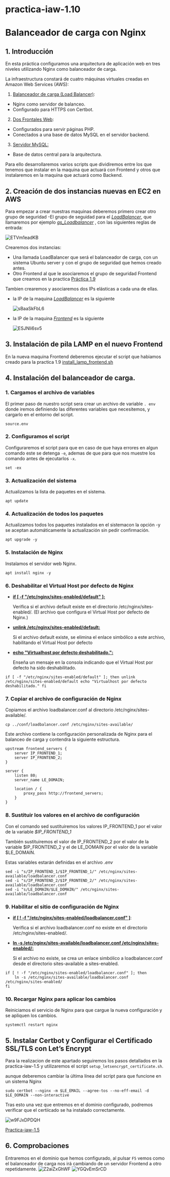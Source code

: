 # practica-iaw-1.10
# Balanceador de carga con Nginx
## 1. Introducción
En esta práctica configuramos una arquitectura de aplicación web en tres niveles utilizando Nginx como balanceador de carga.

La infraestructura constará de cuatro máquinas virtuales creadas en Amazon Web Services (AWS):

1. <ins>Balanceador de carga (Load Balancer)</ins>:
- Nginx como servidor de balanceo.
- Configurado para HTTPS con Certbot.
2. <ins>Dos Frontales Web</ins>:
- Configurados para servir páginas PHP.
- Conectados a una base de datos MySQL en el servidor backend.
3. <ins>Servidor MySQL:</ins>
- Base de datos central para la arquitectura.


Para ello desarrollaremos varios scripts que dividiremos entre los que tenemos que instalar en la maquina que actuará con Frontend y otros que instalaremos en la maquina que actuará como Backend.



## 2. Creación de dos instancias nuevas en EC2 en AWS

Para empezar a crear nuestras maquinas deberemos primero crear otro grupo de seguridad
-El grupo de seguidad para el <ins>*LoadBalancer*</ins>, que llamaremos por ejemplo <ins>*gs_Loadbalancer*</ins> , con las siguientes reglas de entrada: 

  ![ETVm1eadKB](https://github.com/user-attachments/assets/d8ef9e2f-1513-44dd-a89a-032f45248a8b)


Crearemos dos instancias:
- Una llamada LoadBalancer que será el balanceador de carga, con un sistema Ubuntu server y con el grupo de seguridad que hemos creado antes.
- Otro Frontend al que le asociaremos el grupo de seguridad Frontend que creamos en la practica [Práctica 1.9](https://github.com/marinaferb92/practica-iaw-1.9/tree/main)

Tambien crearemos y asociaremos dos IPs elásticas a cada una de ellas.

- la IP de la maquina <ins>*LoadBalancer*</ins> es la siguiente

  ![sBaaSkFbL6](https://github.com/user-attachments/assets/6e0f45d6-07fc-4036-a08a-ceca9600e414)

- la IP de la maquina <ins>*Frontend*</ins> es la siguiente

  ![ESJNli6sv5](https://github.com/user-attachments/assets/6d6ec5f4-4a99-467a-97e5-5d994f676341)



## 3. Instalación de pila LAMP en el nuevo Frontend

En la nueva maquina Frontend deberemos ejecutar el script que habiamos creado para la practica 1.9 [install_lamp_frontend.sh](https://github.com/marinaferb92/practica-iaw-1.9/blob/0d65a1954498b7fb4e5bb7d673ec30ec078b2fac/scripts/install_lamp_frontend.sh)


## 4. Instalación del balanceador de carga.

### 1. Cargamos el archivo de variables
El primer paso de nuestro script sera crear un archivo de variable ``` . env ``` donde iremos definiendo las diferentes variables que necesitemos, y cargarlo en el entorno del script.

``` source.env ```



### 2. Configuramos el script
   
Configuraremos el script para que en caso de que haya errores en algun comando este se detenga ```-e```, ademas de que para que nos muestre los comando antes de ejecutarlos ```-x```.

``` set -ex ```


### 3. Actualización del sistema

Actualizamos la lista de paquetes en el sistema.

````
apt update
````


### 4. Actualización de todos los paquetes

Actualizamos todos los paquetes instalados en el sistemacon la opción -y se aceptan automáticamente la actualización sin pedir confirmación.

``
apt upgrade -y
``


### 5. Instalación de Nginx

Instalamos el servidor web Nginx.

``
apt install nginx -y
``


### 6. Deshabilitar el Virtual Host por defecto de Nginx

- <ins>**if [ -f "/etc/nginx/sites-enabled/default" ]:**</ins>

  Verifica si el archivo default existe en el directorio /etc/nginx/sites-enabled/. (El archivo que configura el Virtual Host por defecto de Nginx.)
  
- <ins>**unlink /etc/nginx/sites-enabled/default:**</ins>

  Si el archivo default existe, se elimina el enlace simbólico a este archivo, habilitando el Virtual Host por defecto

- <ins>**echo "Virtualhost por defecto deshabilitado.":**</ins>

  Enseña un mensaje en la consola indicando que el Virtual Host por defecto ha sido deshabilitado.

``
if [ -f "/etc/nginx/sites-enabled/default" ]; then
    unlink /etc/nginx/sites-enabled/default
    echo "Virtualhost por defecto deshabilitado."
fi
``


### 7. Copiar el archivo de configuración de Nginx

Copiamos el archivo loadbalancer.conf al directorio /etc/nginx/sites-available/. 

``
cp ../conf/loadbalancer.conf /etc/nginx/sites-available/
``

Este archivo contiene la configuración personalizada de Nginx para el balanceo de carga y contendra la siguiente estructura.

````
upstream frontend_servers {
    server IP_FRONTEND_1;
    server IP_FRONTEND_2;
}

server {
    listen 80;
    server_name LE_DOMAIN;

    location / {
        proxy_pass http://frontend_servers;
    }
}
````



### 8. Sustituir los valores en el archivo de configuración

Con el comando sed sustituiremos los valores IP_FRONTEND_1 por el valor de la variable *$IP_FRONTEND_1*

También sustituiremos el valor de IP_FRONTEND_2 por el valor de la variable $IP_FRONTEND_2 y el de LE_DOMAIN por el valor de la variable $LE_DOMAIN.

Estas variables estarán definidas en el archivo *.env*

````
sed -i "s/IP_FRONTEND_1/$IP_FRONTEND_1/" /etc/nginx/sites-available/loadbalancer.conf
sed -i "s/IP_FRONTEND_2/$IP_FRONTEND_2/" /etc/nginx/sites-available/loadbalancer.conf
sed -i "s/LE_DOMAIN/$LE_DOMAIN/" /etc/nginx/sites-available/loadbalancer.conf
````



### 9. Habilitar el sitio de configuración de Nginx

- <ins>**if [ ! -f "/etc/nginx/sites-enabled/loadbalancer.conf" ]**</ins>:

  Verifica si el archivo loadbalancer.conf no existe en el directorio /etc/nginx/sites-enabled/.
- <ins>**ln -s /etc/nginx/sites-available/loadbalancer.conf /etc/nginx/sites-enabled/:**</ins>

  Si el archivo no existe, se crea un enlace simbólico a loadbalancer.conf desde el directorio sites-available a sites-enabled.
  
````
if [ ! -f "/etc/nginx/sites-enabled/loadbalancer.conf" ]; then
    ln -s /etc/nginx/sites-available/loadbalancer.conf /etc/nginx/sites-enabled/
fi
````

### 10. Recargar Nginx para aplicar los cambios

Reiniciamos el servicio de Nginx para que cargue la nueva configuración y se apliquen los cambios. 

````
systemctl restart nginx
````

## 5. Instalar Certbot y Configurar el Certificado SSL/TLS con Let’s Encrypt
Para la realizacion de este apartado seguiremos los pasos detallados en la practica-iaw-1.5 y utilizaremos el script ``` setup_letsencrypt_certificate.sh ```.

aunque deberemos cambiar la última línea del script para que funcione en un sistema Nginx
````
sudo certbot --nginx -m $LE_EMAIL --agree-tos --no-eff-email -d $LE_DOMAIN --non-interactive
````

Tras esto una vez que entremos en el dominio configurado, podremos verificar que el certiicado se ha instalado correctamente.

  ![w9FJxDPDQH](https://github.com/user-attachments/assets/952a028a-2388-48ed-95e6-0af4f1ffab74)


[Practica-iaw-1.5](https://github.com/marinaferb92/practica-iaw-1.5)


## 6. Comprobaciones

Entraremos en el dominio que hemos configurado, al pulsar `F5` vemos como el balanceador de carga nos irá cambiando de un servidor Frontend a otro repetidamente.
  ![Z2aiZxGhWF](https://github.com/user-attachments/assets/bbbce43d-5135-4b2a-b76f-f7687e0380ad)
  ![YGQvEmSrCD](https://github.com/user-attachments/assets/9c8c7a21-6a89-4a7a-9048-8d5633c8fe59)








